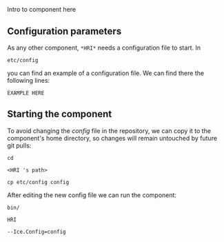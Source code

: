 ```
```
#
``` HRI
```
Intro to component here


## Configuration parameters
As any other component,
``` *HRI* ```
needs a configuration file to start. In

    etc/config

you can find an example of a configuration file. We can find there the following lines:

    EXAMPLE HERE

    
## Starting the component
To avoid changing the *config* file in the repository, we can copy it to the component's home directory, so changes will remain untouched by future git pulls:

    cd

``` <HRI 's path> ```

    cp etc/config config
    
After editing the new config file we can run the component:

    bin/

```HRI ```

    --Ice.Config=config

